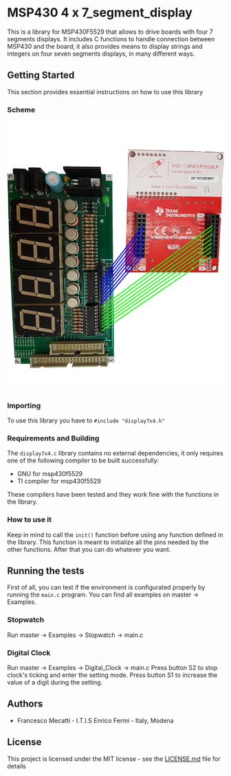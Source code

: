 # MSP430 4 x 7_segment_display
This is a library for MSP430F5529 that allows to drive boards with four 7 segments displays.
It includes C functions to handle connection between MSP430 and the board; it also provides means to display strings and integers on four seven segments displays, in many different ways.

## Getting Started
This section provides essential instructions on how to use this library

### Scheme

![Scheme](Scheme.jpg)

### Importing
To use this library you have to `#include "display7x4.h"`

### Requirements and Building
The `display7x4.c` library contains no external dependencies, it only requires one of the following compiler to be built successfully:
 - GNU for msp430f5529
 - TI compiler for msp430f5529

These compilers have been tested and they work fine with the functions in the library.

### How to use it
Keep in mind to call the `init()` function before using any function defined in the library.
This function is meant to initialize all the pins needed by the other functions.
After that you can do whatever you want.

##  Running the tests
First of all, you can test if the environment is configurated properly by running the `main.c` program.
You can find all examples on master -> Examples.

### Stopwatch
Run master -> Examples -> Stopwatch -> main.c


### Digital Clock
Run master -> Examples -> Digital_Clock -> main.c
Press button S2 to stop clock's ticking and enter the setting mode.
Press button S1 to increase the value of a digit during the setting.

## Authors

 - Francesco Mecatti - I.T.I.S Enrico Fermi - Italy, Modena

## License
This project is licensed under the MIT license - see the [LICENSE.md](license.md) file for details
